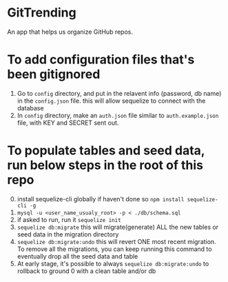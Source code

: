 # GitTrending
An app that helps us organize GitHub repos.

# To add configuration files that's been gitignored
1. Go to `config` directory, and put in the relavent info (password, db name) in the `config.json` file. this will allow sequelize to connect with the database
2. In `config` directory, make an `auth.json` file similar to `auth.example.json` file, with KEY and SECRET sent out. 

# To populate tables and seed data, run below steps in the root of this repo 
0. install sequelize-cli globally if haven't done so `npm install sequelize-cli -g`
1. `mysql -u <user_name_usualy_root> -p < ./db/schema.sql`
2. if asked to run, run it `sequelize init`
3. `sequelize db:migrate` this will migrate(generate) ALL the new tables or seed data in the migration directory
4. `sequelize db:migrate:undo` this will revert ONE most recent migration. To remove all the migrations, you can keep running this command to eventually drop all the seed data and table
5. At early stage, it's possible to always `sequelize db:migrate:undo` to rollback to ground 0 with a clean table and/or db

